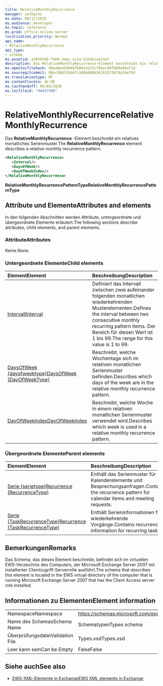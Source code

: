 ```yaml
---
title: RelativeMonthlyRecurrence
manager: sethgros
ms.date: 09/17/2015
ms.audience: Developer
ms.topic: reference
ms.prod: office-online-server
localization_priority: Normal
api_name:
- RelativeMonthlyRecurrence
api_type:
- schema
ms.assetid: a76595db-7460-44ac-ac2a-53241caa33a7
description: Das RelativeMonthlyRecurrence-Element beschreibt ein relatives monatliches Serienmuster.
ms.openlocfilehash: 90aa0e43684bfb09a3e13cf86ec96f680e80a714
ms.sourcegitcommit: 88ec988f2bb67c1866d06b361615f3674a24e795
ms.translationtype: MT
ms.contentlocale: de-DE
ms.lasthandoff: 06/03/2020
ms.locfileid: "44457508"
---
```

# <a name="relativemonthlyrecurrence"></a><span data-ttu-id="07811-103">RelativeMonthlyRecurrence</span><span class="sxs-lookup"><span data-stu-id="07811-103">RelativeMonthlyRecurrence</span></span>

<span data-ttu-id="07811-104">Das **RelativeMonthlyRecurrence** -Element beschreibt ein relatives monatliches Serienmuster.</span><span class="sxs-lookup"><span data-stu-id="07811-104">The **RelativeMonthlyRecurrence** element describes a relative monthly recurrence pattern.</span></span> 
  
```xml
<RelativeMonthlyRecurrence>
   <Interval/>
   <DaysOfWeek/>
   <DayOfWeekIndex/>
</RelativeMonthlyRecurrence>
```

 <span data-ttu-id="07811-105">**RelativeMonthlyRecurrencePatternType**</span><span class="sxs-lookup"><span data-stu-id="07811-105">**RelativeMonthlyRecurrencePatternType**</span></span>
## <a name="attributes-and-elements"></a><span data-ttu-id="07811-106">Attribute und Elemente</span><span class="sxs-lookup"><span data-stu-id="07811-106">Attributes and elements</span></span>

<span data-ttu-id="07811-107">In den folgenden Abschnitten werden Attribute, untergeordnete und übergeordnete Elemente erläutert.</span><span class="sxs-lookup"><span data-stu-id="07811-107">The following sections describe attributes, child elements, and parent elements.</span></span>
  
### <a name="attributes"></a><span data-ttu-id="07811-108">Attribute</span><span class="sxs-lookup"><span data-stu-id="07811-108">Attributes</span></span>

<span data-ttu-id="07811-109">Keine.</span><span class="sxs-lookup"><span data-stu-id="07811-109">None.</span></span>
  
### <a name="child-elements"></a><span data-ttu-id="07811-110">Untergeordnete Elemente</span><span class="sxs-lookup"><span data-stu-id="07811-110">Child elements</span></span>

|<span data-ttu-id="07811-111">**Element**</span><span class="sxs-lookup"><span data-stu-id="07811-111">**Element**</span></span>|<span data-ttu-id="07811-112">**Beschreibung**</span><span class="sxs-lookup"><span data-stu-id="07811-112">**Description**</span></span>|
|:-----|:-----|
|[<span data-ttu-id="07811-113">Intervall</span><span class="sxs-lookup"><span data-stu-id="07811-113">Interval</span></span>](interval.md) <br/> |<span data-ttu-id="07811-114">Definiert das Intervall zwischen zwei aufeinander folgenden monatlichen wiederkehrenden Musterelementen.</span><span class="sxs-lookup"><span data-stu-id="07811-114">Defines the interval between two consecutive monthly recurring pattern items.</span></span> <span data-ttu-id="07811-115">Der Bereich für diesen Wert ist 1 bis 99.</span><span class="sxs-lookup"><span data-stu-id="07811-115">The range for this value is 1 to 99.</span></span>  <br/> |
|[<span data-ttu-id="07811-116">DaysOfWeek (dayofweektype)</span><span class="sxs-lookup"><span data-stu-id="07811-116">DaysOfWeek (DayOfWeekType)</span></span>](daysofweek-dayofweektype.md) <br/> |<span data-ttu-id="07811-117">Beschreibt, welche Wochentage sich im relativen monatlichen Serienmuster befinden.</span><span class="sxs-lookup"><span data-stu-id="07811-117">Describes which days of the week are in the relative monthly recurrence pattern.</span></span>  <br/> |
|[<span data-ttu-id="07811-118">DayOfWeekIndex</span><span class="sxs-lookup"><span data-stu-id="07811-118">DayOfWeekIndex</span></span>](dayofweekindex.md) <br/> |<span data-ttu-id="07811-119">Beschreibt, welche Woche in einem relativen monatlichen Serienmuster verwendet wird.</span><span class="sxs-lookup"><span data-stu-id="07811-119">Describes which week is used in a relative monthly recurrence pattern.</span></span>  <br/> |
   
### <a name="parent-elements"></a><span data-ttu-id="07811-120">Übergeordnete Elemente</span><span class="sxs-lookup"><span data-stu-id="07811-120">Parent elements</span></span>

|<span data-ttu-id="07811-121">**Element**</span><span class="sxs-lookup"><span data-stu-id="07811-121">**Element**</span></span>|<span data-ttu-id="07811-122">**Beschreibung**</span><span class="sxs-lookup"><span data-stu-id="07811-122">**Description**</span></span>|
|:-----|:-----|
|[<span data-ttu-id="07811-123">Serie (serietype)</span><span class="sxs-lookup"><span data-stu-id="07811-123">Recurrence (RecurrenceType)</span></span>](recurrence-recurrencetype.md) <br/> |<span data-ttu-id="07811-124">Enthält das Serienmuster für Kalenderelemente und Besprechungsanfragen.</span><span class="sxs-lookup"><span data-stu-id="07811-124">Contains the recurrence pattern for calendar items and meeting requests.</span></span>  <br/> |
|[<span data-ttu-id="07811-125">Serie (TaskRecurrenceType)</span><span class="sxs-lookup"><span data-stu-id="07811-125">Recurrence (TaskRecurrenceType)</span></span>](recurrence-taskrecurrencetype.md) <br/> |<span data-ttu-id="07811-126">Enthält Serieninformationen für wiederkehrende Vorgänge.</span><span class="sxs-lookup"><span data-stu-id="07811-126">Contains recurrence information for recurring tasks.</span></span>  <br/> |
   
## <a name="remarks"></a><span data-ttu-id="07811-127">Bemerkungen</span><span class="sxs-lookup"><span data-stu-id="07811-127">Remarks</span></span>

<span data-ttu-id="07811-128">Das Schema, das dieses Element beschreibt, befindet sich im virtuellen EWS-Verzeichnis des Computers, der Microsoft Exchange Server 2007 mit installierter Clientzugriff-Serverrolle ausführt.</span><span class="sxs-lookup"><span data-stu-id="07811-128">The schema that describes this element is located in the EWS virtual directory of the computer that is running Microsoft Exchange Server 2007 that has the Client Access server role installed.</span></span>
  
## <a name="element-information"></a><span data-ttu-id="07811-129">Informationen zu Elementen</span><span class="sxs-lookup"><span data-stu-id="07811-129">Element information</span></span>

|||
|:-----|:-----|
|<span data-ttu-id="07811-130">Namespace</span><span class="sxs-lookup"><span data-stu-id="07811-130">Namespace</span></span>  <br/> |https://schemas.microsoft.com/exchange/services/2006/types  <br/> |
|<span data-ttu-id="07811-131">Name des Schemas</span><span class="sxs-lookup"><span data-stu-id="07811-131">Schema Name</span></span>  <br/> |<span data-ttu-id="07811-132">Schematypen</span><span class="sxs-lookup"><span data-stu-id="07811-132">Types schema</span></span>  <br/> |
|<span data-ttu-id="07811-133">Überprüfungsdatei</span><span class="sxs-lookup"><span data-stu-id="07811-133">Validation File</span></span>  <br/> |<span data-ttu-id="07811-134">Types.xsd</span><span class="sxs-lookup"><span data-stu-id="07811-134">Types.xsd</span></span>  <br/> |
|<span data-ttu-id="07811-135">Leer kann sein</span><span class="sxs-lookup"><span data-stu-id="07811-135">Can be Empty</span></span>  <br/> |<span data-ttu-id="07811-136">False</span><span class="sxs-lookup"><span data-stu-id="07811-136">False</span></span>  <br/> |
   
## <a name="see-also"></a><span data-ttu-id="07811-137">Siehe auch</span><span class="sxs-lookup"><span data-stu-id="07811-137">See also</span></span>



- [<span data-ttu-id="07811-138">EWS-XML-Elemente in Exchange</span><span class="sxs-lookup"><span data-stu-id="07811-138">EWS XML elements in Exchange</span></span>](ews-xml-elements-in-exchange.md)

